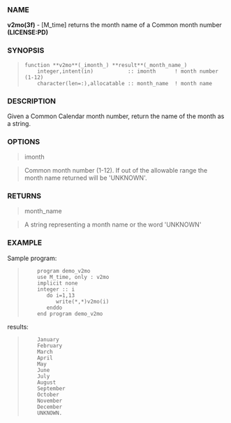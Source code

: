 ### NAME

**v2mo(3f)** \- [M_time] returns the month name of a Common month number **(LICENSE:PD)**

### SYNOPSIS

>     function **v2mo**(_imonth_) **result**(_month_name_)
>         integer,intent(in)           :: imonth      ! month number (1-12)
>         character(len=:),allocatable :: month_name  ! month name

### DESCRIPTION

Given a Common Calendar month number, return the name of the month as a
string.

### OPTIONS

> imonth

> Common month number (1-12). If out of the allowable range the month name
returned will be 'UNKNOWN'.

### RETURNS

> month_name

> A string representing a month name or the word 'UNKNOWN'

### EXAMPLE

Sample program:

>         program demo_v2mo
>         use M_time, only : v2mo
>         implicit none
>         integer :: i
>            do i=1,13
>               write(*,*)v2mo(i)
>            enddo
>         end program demo_v2mo

results:

>         January
>         February
>         March
>         April
>         May
>         June
>         July
>         August
>         September
>         October
>         November
>         December
>         UNKNOWN.
